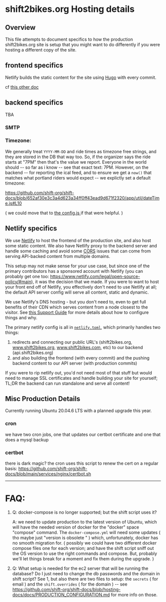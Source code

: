 # shift2bikes.org Hosting details

## Overview

This file attempts to document specifics to how the production shift2bikes.org site is setup that you might want to do differently if you were hosting a different copy of the site.

## frontend specifics

Netlify builds the static content for the site using [Hugo](https://gohugo.io) with every commit.

cf [this other doc](https://github.com/shift-org/shift-docs?tab=readme-ov-file#frontend-development-with-netlify)

## backend specifics

TBA 

### SMTP

### Timezone:

We generally treat `YYYY-MM-DD` and ride times as timezone free strings, and they are stored in the DB that way too. So, if the organizer says the ride starts at "7PM" then that's the value we report. Everyone in the world should -- so far as i know -- see that exact text: 7PM. However, on the backend -- for reporting the ical feed, and to ensure we get a `now()` that matches what portland riders would expect -- we explictly set a default timezone:

https://github.com/shift-org/shift-docs/blob/652af30e3c3a4d623a34ff0ff43ead9d671f2320/app/util/dateTime.js#L10

( we could move that to [the config.js ](https://github.com/shift-org/shift-docs/blob/main/app/config.js) if that were helpful. )

## Netlify specifics

We use [Netlify](https://www.netlify.com) to host the frontend of the production site, and also host some static content. We also have Netlify proxy to the backend server and handle some caching and avoid some [CORS](https://developer.mozilla.org/en-US/docs/Web/HTTP/CORS) issues that can come from serving API-backed content from multiple domains.  

This setup may not make sense for your use case, but since one of the primary contributors has a sponsored account with Netlify (you can probably get one too:  https://www.netlify.com/legal/open-source-policy/#main), it was the decision that we made.  If you were to want to host your front end off of Netlify, you effectively don't need to use Netlify at all;  the default API server config will serve all content, static and dynamic.

We use Netlify's DNS hosting - but you don't need to, even to get full benefits of their CDN which serves content from a node closest to the visitor.  See [this Support Guide](https://answers.netlify.com/t/support-guide-can-i-host-my-site-on-netlify-but-keep-my-dns-at-my-domain-registrar/110) for more details about how to configure things and why.

The primary netlify config is all in [`netlify.toml`](https://github.com/shift-org/shift-docs/blob/main/netlify.toml), which primarily handles two things:

1. redirects and connecting our public URL's (shift2bikes.org, www.shift2bikes.org, www.shift2bikes.com, etc) to our backend (api.shift2bikes.org)
2. and also building the frontend (with every commit) and the pushing backend content to our API server (with production commits)

If you were to rip netlify out, you'd not need most of that stuff but would need to manage SSL certificates and handle building your site for yourself; TL;DR the backend can run standalone and serve all content!

## Misc Production Details

Currently running Ubuntu 20.04.6 LTS with a planned upgrade this year.

### cron
we have two cron jobs, one that updates our certbot certificate and one that does a mysql backup

### certbot
there is dark magic? the cron uses this script to renew the cert on a regular basis: https://github.com/shift-org/shift-docs/blob/main/services/nginx/certbot.sh  

---- 
# FAQ:

1. Q: docker-compose is no longer supported; but the shift script uses it?
   
   A: we need to update production to the latest version of Ubuntu, which will have the needed version of docker for the "docker" space "compose" command. The `docker-compose.yml` will need some updates ( tho maybe just "version is obsolete " ) which, unfortunately, docker has no smooth migration for. ( possibly we could have two different docker compose files one for each version; and have the shift script sniff out the OS version to use the right commands and compose. But, probably we'll let things break for a moment and fix them during the upgrade. )
    
2.  Q: What setup is needed for the ec2 server that will be running the database? Do I just need to change the db passwords and the domain in shift script? See 1, but also there are two files to setup: the `secrets` ( for email ) and the `shift.overrides` ( for the domain ) -- see https://github.com/shift-org/shift-docs/blob/hosting-docs/docs/PRODUCTION_CONFIGURATION.md for more info on those.
